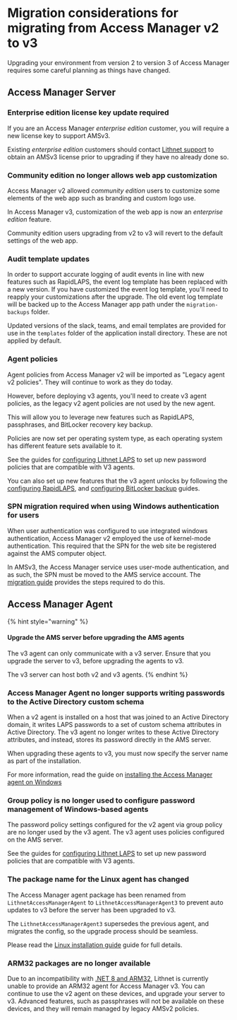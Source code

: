 # Migration considerations for migrating from Access Manager v2 to v3

Upgrading your environment from version 2 to version 3 of Access Manager requires some careful planning as things have changed.

## Access Manager Server

### Enterprise edition license key update required
If you are an Access Manager *enterprise edition* customer, you will require a new license key to support AMSv3.

Existing *enterprise edition* customers should contact [Lithnet support](https://lithnet.io/support) to obtain an AMSv3 license prior to upgrading if they have no already done so.

### Community edition no longer allows web app customization
Access Manager v2 allowed *community edition* users to customize some elements of the web app such as branding and custom logo use.

In Access Manager v3, customization of the web app is now an *enterprise edition* feature.

Community edition users upgrading from v2 to v3 will revert to the default settings of the web app.

### Audit template updates
In order to support accurate logging of audit events in line with new features such as RapidLAPS, the event log template has been replaced with a new version. If you have customized the event log template, you'll need to reapply your customizations after the upgrade. The old event log template will be backed up to the Access Manager app path under the `migration-backups` folder.

Updated versions of the slack, teams, and email templates are provided for use in the `templates` folder of the application install directory. These are not applied by default.

### Agent policies
Agent policies from Access Manager v2 will be imported as "Legacy agent v2 policies". They will continue to work as they do today. 

However, before deploying v3 agents, you'll need to create v3 agent policies, as the legacy v2 agent policies are not used by the new agent. 

This will allow you to leverage new features such as RapidLAPS, passphrases, and BitLocker recovery key backup.

Policies are now set per operating system type, as each operating system has different feature sets available to it.

See the guides for [configuring Lithnet LAPS](../configuration/deploying-features/laps/setting-up-lithnet-laps.md) to set up new password policies that are compatible with V3 agents.

You can also set up new features that the v3 agent unlocks by following the [configuring RapidLAPS](../configuration/deploying-features/rapidlaps/setting-up-rapid-laps.md), and [configuring BitLocker backup](../configuration/deploying-features/fve-backup/setting-up-bitlocker-ams.md) guides.

### SPN migration required when using Windows authentication for users
When user authentication was configured to use integrated windows authentication, Access Manager v2 employed the use of kernel-mode authentication. This required that the SPN for the web site be registered against the AMS computer object.

In AMSv3, the Access Manager service uses user-mode authentication, and as such, the SPN must be moved to the AMS service account. The [migration guide](upgrading-from-v2.md) provides the steps required to do this.

## Access Manager Agent

{% hint style="warning" %}
#### Upgrade the AMS server before upgrading the AMS agents
The v3 agent can only communicate with a v3 server. Ensure that you upgrade the server to v3, before upgrading the agents to v3.

The v3 server can host both v2 and v3 agents.
{% endhint %}

### Access Manager Agent no longer supports writing passwords to the Active Directory custom schema
When a v2 agent is installed on a host that was joined to an Active Directory domain, it writes LAPS passwords to a set of custom schema attributes in Active Directory. The v3 agent no longer writes to these Active Directory attributes, and instead, stores its password directly in the AMS server.

When upgrading these agents to v3, you must now specify the server name as part of the installation.

For more information, read the guide on [installing the Access Manager agent on Windows](installing-the-access-manager-agent/installing-the-access-manager-agent-windows.md)

### Group policy is no longer used to configure password management of Windows-based agents
The password policy settings configured for the v2 agent via group policy are no longer used by the v3 agent. The v3 agent uses policies configured on the AMS server.

See the guides for [configuring Lithnet LAPS](../configuration/deploying-features/laps/setting-up-lithnet-laps.md) to set up new password policies that are compatible with V3 agents.

### The package name for the Linux agent has changed

The Access Manager agent package has been renamed from `LithnetAccessManagerAgent` to `LithnetAccessManagerAgent3` to prevent auto updates to v3 before the server has been upgraded to v3.

The `LithnetAccessManagerAgent3` supersedes the previous agent, and migrates the config, so the upgrade process should be seamless.

Please read the [Linux installation guide](installing-the-access-manager-agent/installing-the-access-manager-agent-linux.md) guide for full details.

### ARM32 packages are no longer available
Due to an incompatibility with [.NET 8 and ARM32](https://github.com/dotnet/core/discussions/9285), Lithnet is currently unable to provide an ARM32 agent for Access Manager v3. You can continue to use the v2 agent on these devices, and upgrade your server to v3. Advanced features, such as passphrases will not be available on these devices, and they will remain managed by legacy AMSv2 policies.